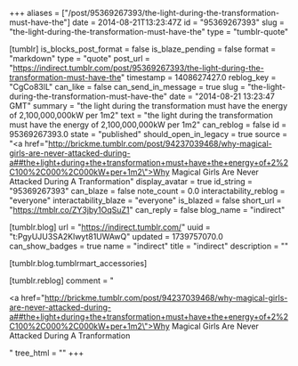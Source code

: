 +++
aliases = ["/post/95369267393/the-light-during-the-transformation-must-have-the"]
date = 2014-08-21T13:23:47Z
id = "95369267393"
slug = "the-light-during-the-transformation-must-have-the"
type = "tumblr-quote"

[tumblr]
is_blocks_post_format = false
is_blaze_pending = false
format = "markdown"
type = "quote"
post_url = "https://indirect.tumblr.com/post/95369267393/the-light-during-the-transformation-must-have-the"
timestamp = 1408627427.0
reblog_key = "CgCo83lL"
can_like = false
can_send_in_message = true
slug = "the-light-during-the-transformation-must-have-the"
date = "2014-08-21 13:23:47 GMT"
summary = "the light during the transformation must have the energy of 2,100,000,000kW per 1m2"
text = "the light during the transformation must have the energy of 2,100,000,000kW per 1m2"
can_reblog = false
id = 95369267393.0
state = "published"
should_open_in_legacy = true
source = "<a href=\"http://brickme.tumblr.com/post/94237039468/why-magical-girls-are-never-attacked-during-a##the+light+during+the+transformation+must+have+the+energy+of+2%2C100%2C000%2C000kW+per+1m2\">Why Magical Girls Are Never Attacked During A Tranformation</a>"
display_avatar = true
id_string = "95369267393"
can_blaze = false
note_count = 0.0
interactability_reblog = "everyone"
interactability_blaze = "everyone"
is_blazed = false
short_url = "https://tmblr.co/ZY3jby1OqSuZ1"
can_reply = false
blog_name = "indirect"

[tumblr.blog]
url = "https://indirect.tumblr.com/"
uuid = "t:PgyUJU3SA2Klwyt81UWAwQ"
updated = 1739757070.0
can_show_badges = true
name = "indirect"
title = "indirect"
description = ""

[tumblr.blog.tumblrmart_accessories]

[tumblr.reblog]
comment = "<p><a href=\"http://brickme.tumblr.com/post/94237039468/why-magical-girls-are-never-attacked-during-a##the+light+during+the+transformation+must+have+the+energy+of+2%2C100%2C000%2C000kW+per+1m2\">Why Magical Girls Are Never Attacked During A Tranformation</a></p>"
tree_html = ""
+++
